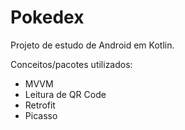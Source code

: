 # Pokedex

Projeto de estudo de Android em Kotlin. 

Conceitos/pacotes utilizados:

- MVVM
- Leitura de QR Code
- Retrofit
- Picasso
